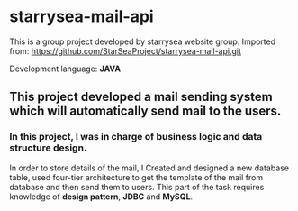 # starrysea-mail-api
This is a group project developed by starrysea website group.
Imported from: https://github.com/StarSeaProject/starrysea-mail-api.git

Development language: **JAVA**

## This project developed a mail sending system which will automatically send mail to the users.
### In this project, I was in charge of business logic and data structure design. 
   In order to store details of the mail, I Created and designed a new database table, used four-tier architecture to get the template of the mail from database and then send them to users. This part of the task requires knowledge of **design pattern**, **JDBC** and **MySQL**. 


 

